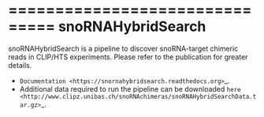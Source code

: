 ===============================
snoRNAHybridSearch
===============================

snoRNAHybridSearch is a pipeline to discover snoRNA-target chimeric reads in CLIP/HTS experiments.
Please refer to the publication for greater details.

* `Documentation <https://snornahybridsearch.readthedocs.org>`_.
* Additional data required to run the pipeline can be downloaded `here <http://www.clipz.unibas.ch/snoRNAchimeras/snoRNAHybridSearchData.tar.gz>`_.
